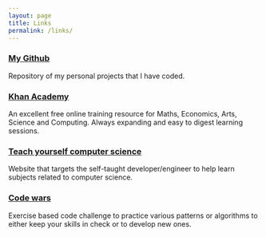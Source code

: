 ```yaml
---
layout: page
title: Links
permalink: /links/
---
```


### [My Github][github]
Repository of my personal projects that I have coded.

### [Khan Academy][khan academy]
An excellent free online training resource for Maths, Economics, Arts, Science and Computing. Always expanding and easy to digest learning sessions.

### [Teach yourself computer science][tycs]
Website that targets the self-taught developer/engineer to help learn subjects related to computer science.

### [Code wars][code wars]
Exercise based code challenge to practice various patterns or algorithms to either keep your skills in check or to develop new ones.

[github]: https://github.com/Xiltch
[khan academy]: https://www.khanacademy.org/
[tycs]: https://teachyourselfcs.com/
[code wars]: https://codewars.com/